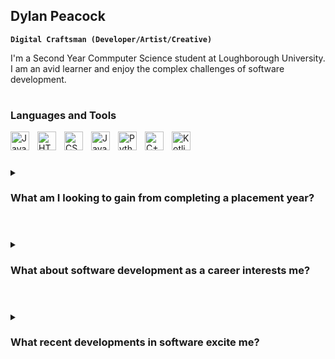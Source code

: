 ## Dylan Peacock 

**`Digital Craftsman (Developer/Artist/Creative)`**

I'm a Second Year Commputer Science student at Loughborough University. I am an avid learner and enjoy the complex challenges of software development.

#

### Languages and Tools
<img align="left" alt="Java" width="30px" style="padding-right:10px;" src="https://cdn.jsdelivr.net/gh/devicons/devicon/icons/java/java-original.svg"/>
<img align="left" alt="HTML" width="30px" style="padding-right:10px;" src="https://cdn.jsdelivr.net/gh/devicons/devicon/icons/html5/html5-plain.svg" />
<img align="left" alt="CSS" width="30px" style="padding-right:10px;" src="https://cdn.jsdelivr.net/gh/devicons/devicon/icons/css3/css3-plain.svg" />
<img align="left" alt="JavaScript" width="30px" style="padding-right:10px;" src="https://cdn.jsdelivr.net/gh/devicons/devicon/icons/javascript/javascript-plain.svg" />
<img align="left" alt="Python" width="30px" style="padding-right:10px;" src="https://cdn.jsdelivr.net/gh/devicons/devicon/icons/python/python-plain.svg" />
<img align="left" alt="C++" width="30px" style="padding-right:10px;" src="https://cdn.jsdelivr.net/gh/devicons/devicon/icons/cplusplus/cplusplus-original.svg" />
<img align="left" alt="Kotlin" width="30px" style="padding-right:10px;" src="https://cdn.jsdelivr.net/gh/devicons/devicon/icons/kotlin/kotlin-plain.svg" />
<br/>

#

<details>
<summary><h3>What am I looking to gain from completing a placement year?</h3></summary>
As an avid learner, I believe a placement year would allow me develop new skills in the computer science industry. I hope to be challenged and enhance my technical skills, problem solving abilities and coding proficiency during my placement year and would love the opportunity to learn new programming languages, tools and technologies that are relevant to the industry. I am looking to gain practical experience and apply the theoretical knowledge I have gained in my coursework to the projects and problems I face by providing high quality work during my placement year. Additionally, a placement year will allow me to have a firsthand look at the inner workings of the computer science industry, helping me to better understand my career preferences and goals. A placement would provide clarity about which areas of computer science interest me the most (and align with my long-term career aspirations).
</details>

#

<details>
<summary><h3>What about software development as a career interests me?</h3></summary>
A career in software development appeals to me for multiple reasons. Software and it’s applications can be found everywhere, so I can imagine such a variety of software projects would entail creating diverse software systems across different sectors that are all equally as challenging and fascinating. A software engineer could find themselves working on a bespoke system involving cutting-edge medical equipment, and later create a web service for a charity, and each project would entail unique problems and solutions. In software development there is no “correct” way of approaching a given problem, meaning programmers tend to think outside the box in order to solve them. Most careers involve some degree of problem-solving but few careers require the tenacity and creativity of software developers. Programming is particularly interesting to me as I find it to be very rewarding. The process of conceiving a piece of software from scratch and obtaining a tangible product that responds to a given need is extremely satisfying and the prospect of doing so throughout my career appeals to me.
</details>

#

<details>
<summary><h3>What recent developments in software excite me?</h3></summary>
When the Apple Vision Pro was launched in June of this year, I was quite sceptical as to how the device would perform and whether it would live up to the promises Apple had made about it. Spatial computing seems to be the next logical interface after mobile and desktop, blurring the lines between digital objects and the real world. Apple ran the risk of making another Virtual Reality headset without pushing the boundaries of what the technology could potentially achieve, but what the Vision Pro represents is a major leap in Augmented Reality technology, offering advanced features such as high resolution displays, precise motion tracking, immersive spatial audio and an improved gesture recognition which elevate the user experience. As a default, the product comes with a web browser and a range of multimedia apps that you might expect from a desktop or a mobile device, but what excites me is the range of potential applications this headset opens up for the future. The headset could offer diverse applications in domains such as gaming, eductaion, productivity, design, healthcare and more. For instance it could enable immersive gaming experiences, interactive educational content, advanced visualisation for healthcare professionals or innovative ways of accessing information and communication. Apple's commitment to providing robust developer tools and APIs could lead to the creation of a wide range of AR applications specifically tailored for the headset, and various platforms are already working on producing optimised content for the device, including the likes of Disney. I believe AR is in it’s early stages of development, and will most likely take multiple years to settle, in the same way the mobile phone did in the early 2000’s, however it is an exciting frontier with many unexplored possibilities for creativity that I am eager to see flourish.
</details>
 


<!--
<details>
 <summary><h3>My Coding Journey</h3></summary>
 -->